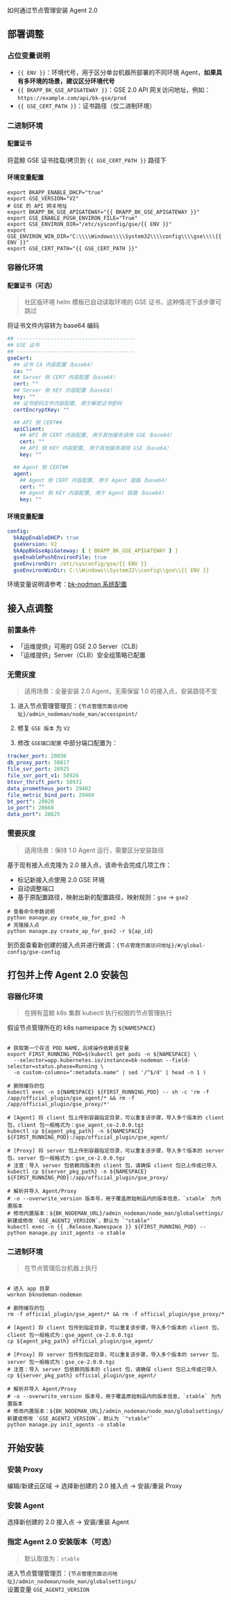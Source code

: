 如何通过节点管理安装 Agent 2.0

## 部署调整

### 占位变量说明

* `{{ ENV }}`：环境代号，用于区分单台机器所部署的不同环境 Agent，**如果具有多环境的场景，建议区分环境代号**
* `{{ BKAPP_BK_GSE_APIGATEWAY }}`：GSE 2.0 API 网关访问地址，例如：
  `https://example.com/api/bk-gse/prod`
* `{{ GSE_CERT_PATH }}`：证书路径（仅二进制环境）

### 二进制环境

#### 配置证书

将蓝鲸 GSE 证书挂载/拷贝到 `{{ GSE_CERT_PATH }}` 路径下

#### 环境变量配置

```shell  
export BKAPP_ENABLE_DHCP="true"
export GSE_VERSION="V2"
# GSE 的 API 网关地址  
export BKAPP_BK_GSE_APIGATEWAY="{{ BKAPP_BK_GSE_APIGATEWAY }}"
export GSE_ENABLE_PUSH_ENVIRON_FILE="True"
export GSE_ENVIRON_DIR="/etc/sysconfig/gse/{{ ENV }}"
export GSE_ENVIRON_WIN_DIR="C:\\\\Windows\\\\System32\\\\config\\\\gse\\\\{{ ENV }}"
export GSE_CERT_PATH="{{ GSE_CERT_PATH }}"
```

### 容器化环境

#### 配置证书（可选）

> 社区版环境 helm 模板已自动读取环境的 GSE 证书，这种情况下该步骤可跳过

将证书文件内容转为 base64 编码

```yaml
## --------------------------------------  
## GSE 证书  
## --------------------------------------  
gseCert:
  ## 证书 CA 内容配置（base64）  
  ca: ""
  ## Server 侧 CERT 内容配置（base64）  
  cert: ""
  ## Server 侧 KEY 内容配置（base64）  
  key: ""
  ## 证书密码文件内容配置, 用于解密证书密码  
  certEncryptKey: ""

  ## API 侧 CERT##
  apiClient:
    ## API 侧 CERT 内容配置, 用于其他服务调用 GSE（base64）
    cert: ""
    ## API 侧 KEY 内容配置, 用于其他服务调用 GSE（base64） 
    key: ""

  ## Agent 侧 CERT##  
  agent:
    ## Agent 侧 CERT 内容配置, 用于 Agent 链路（base64）  
    cert: ""
    ## Agent 侧 KEY 内容配置, 用于 Agent 链路（base64）  
    key: ""
```

#### 环境变量配置

```yaml  
config:
  bkAppEnableDHCP: true
  gseVersion: V2
  bkAppBkGseApiGateway: { { BKAPP_BK_GSE_APIGATEWAY } }
  gseEnablePushEnvironFile: true
  gseEnvironDir: /etc/sysconfig/gse/{{ ENV }}
  gseEnvironWinDir: C:\\Windows\\System32\\config\\gse\\{{ ENV }}
```  

环境变量说明请参考：[bk-nodman 系统配置](https://github.com/TencentBlueKing/bk-nodeman/blob/v2.3.x/support-files/kubernetes/helm/bk-nodeman/README.md#bk-nodeman-%E7%B3%BB%E7%BB%9F%E9%85%8D%E7%BD%AE)

## 接入点调整

### 前置条件

* 「运维提供」可用的 GSE 2.0 Server（CLB）
* 「运维提供」Server（CLB）安全组策略已配置

### 无需灰度

> 适用场景：全量安装 2.0 Agent，无需保留 1.0 的接入点，安装路径不变

1. 进入节点管理管理页：`{节点管理页面访问地址}/admin_nodeman/node_man/accesspoint/`

2. 修复 `GSE 版本` 为 `V2`

3. 修改  `GSE端口配置`  中部分端口配置为：

```yaml
tracker_port: 20030
db_proxy_port: 58817
file_svr_port: 28925
file_svr_port_v1: 58926
btsvr_thrift_port: 58931
data_prometheus_port: 29402
file_metric_bind_port: 29404
bt_port": 20020
io_port": 28668
data_port": 28625
```

### 需要灰度

> 适用场景：保持 1.0 Agent 运行，需要区分安装路径


基于现有接入点克隆为 2.0 接入点，该命令会完成几项工作：

* 标记新接入点使用 2.0 GSE 环境
* 自动调整端口
* 基于原配置路径，映射出新的配置路径，映射规则：`gse` -> `gse2`

```shell
# 查看命令参数说明
python manage.py create_ap_for_gse2 -h
# 克隆接入点
python manage.py create_ap_for_gse2 -r ${ap_id}
```

到页面查看新创建的接入点并进行微调：`{节点管理页面访问地址}/#/global-config/gse-config`

## 打包并上传 Agent 2.0 安装包

### 容器化环境

> 在拥有蓝鲸 k8s 集群 kubectl 执行权限的节点管理执行

假设节点管理所在的 k8s namespace 为 `${NAMESPACE}`

```shell

# 获取第一个存活 POD NAME，后续操作依赖该变量
export FIRST_RUNNING_POD=$(kubectl get pods -n ${NAMESPACE} \
  --selector=app.kubernetes.io/instance=bk-nodeman --field- selector=status.phase=Running \
  -o custom-columns=":metadata.name" | sed '/^$/d' | head -n 1 )

# 删除缓存的包
kubectl exec -n ${NAMESPACE} ${FIRST_RUNNING_POD} -- sh -c 'rm -f /app/official_plugin/gse_agent/* && rm -f /app/official_plugin/gse_proxy/*'

# [Agent] 将 client 包上传到容器指定目录，可以重复该步骤，导入多个版本的 client 包，client 包一般格式为：gse_agent_ce-2.0.0.tgz
kubectl cp ${agent_pkg_path} -n ${NAMESPACE} ${FIRST_RUNNING_POD}:/app/official_plugin/gse_agent/  

# [Proxy] 将 server 包上传到容器指定目录，可以重复该步骤，导入多个版本的 server 包，server 包一般格式为：gse_ce-2.0.0.tgz
# 注意：导入 server 包依赖同版本的 client 包，请确保 client 包已上传或已导入
kubectl cp ${server_pkg_path} -n ${NAMESPACE} ${FIRST_RUNNING_POD}:/app/official_plugin/gse_proxy/

# 解析并导入 Agent/Proxy  
# -o --overwrite_version 版本号，用于覆盖原始制品内的版本信息，`stable` 为内置版本
# 修改内置版本：${BK_NODEMAN_URL}/admin_nodeman/node_man/globalsettings/ 新建或修改 `GSE_AGENT2_VERSION`，默认为 `"stable"`
kubectl exec -n {{ .Release.Namespace }} ${FIRST_RUNNING_POD} -- python manage.py init_agents -o stable
```

### 二进制环境

> 在节点管理后台机器上执行

```shell

# 进入 app 目录
workon bknodeman-nodeman

# 删除缓存的包
rm -f official_plugin/gse_agent/* && rm -f official_plugin/gse_proxy/*

# [Agent] 将 client 包传到指定目录，可以重复该步骤，导入多个版本的 client 包，client 包一般格式为：gse_agent_ce-2.0.0.tgz
cp ${agent_pkg_path} official_plugin/gse_agent/

# [Proxy] 将 server 包传到指定目录，可以重复该步骤，导入多个版本的 server 包，server 包一般格式为：gse_ce-2.0.0.tgz
# 注意：导入 server 包依赖同版本的 client 包，请确保 client 包已上传或已导入
cp ${server_pkg_path} official_plugin/gse_agent/

# 解析并导入 Agent/Proxy  
# -o --overwrite_version 版本号，用于覆盖原始制品内的版本信息，`stable` 为内置版本
# 修改内置版本：${BK_NODEMAN_URL}/admin_nodeman/node_man/globalsettings/ 新建或修改 `GSE_AGENT2_VERSION`，默认为 `"stable"`
python manage.py init_agents -o stable
```

## 开始安装

### 安装 Proxy

编辑/新建云区域 -> 选择新创建的 2.0 接入点 -> 安装/重装 Proxy

### 安装 Agent

选择新创建的 2.0 接入点 -> 安装/重装 Agent

### 指定 Agent 2.0 安装版本（可选）

> 默认取值为：`stable`

进入节点管理管理页：`{节点管理页面访问地址}/admin_nodeman/node_man/globalsettings/`  
设置变量 `GSE_AGENT2_VERSION`
